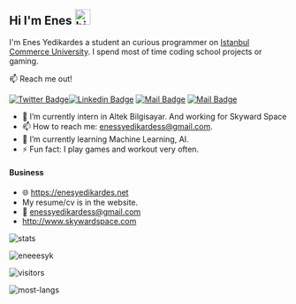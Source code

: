 ## Hi I'm Enes <img src="https://user-images.githubusercontent.com/1303154/88677602-1635ba80-d120-11ea-84d8-d263ba5fc3c0.gif" width="28px" alt="hi">

I'm Enes Yedikardes a student an curious programmer on [Istanbul Commerce University](https://ticaret.edu.tr). I spend most of time coding school projects or gaming.

:mailbox: Reach me out!

[![Twitter Badge](https://img.shields.io/badge/-@eneees_yk-1ca0f1?style=flat&labelColor=1ca0f1&logo=twitter&logoColor=white&link=https://twitter.com/Ipenywis)](https://twitter.com/eneees_yk)[![Linkedin Badge](https://img.shields.io/badge/-Enes-0e76a8?style=flat&labelColor=0e76a8&logo=linkedin&logoColor=white)](https://www.linkedin.com/in/enes-yedikardes-b989041ba/) [![Mail Badge](https://img.shields.io/badge/-@eneesyk-e84393?style=flat&labelColor=e84393&logo=instagram&logoColor=white)](https://www.instagram.com/eneesyk/) [![Mail Badge](https://img.shields.io/badge/-enesyedikardes-c0392b?style=flat&labelColor=c0392b&logo=gmail&logoColor=white)](mailto:enessyedikardess@gmail.com)

<!-- TODO: Add last video link -->

- 🔭 I’m currently intern in Altek Bilgisayar. And working for Skyward Space
- 📫 How to reach me: enessyedikardess@gmail.com.
- 🌱 I’m currently learning Machine Learning, AI.
- ⚡ Fun fact: I play games and workout very often.


#### Business
- :globe_with_meridians: https://enesyedikardes.net 
- My resume/cv is in the website.
- :email: enessyedikardess@gmail.com
- http://www.skywardspace.com


![stats](https://github-readme-stats.vercel.app/api?username=eneeesyk&show_icons=true&hide_title=true&count_private=true&theme=radical)
<p align="left"> <img src="https://komarev.com/ghpvc/?username=eneeesyk" alt="eneeesyk" /> </p>


![visitors](https://visitor-badge.glitch.me/badge?page_id=eneeesyk.eneeesyk)

![most-langs](https://github-readme-stats.vercel.app/api/top-langs/?username=eneeesyk&hide=javascript,html&theme=radical&layout=compact)

